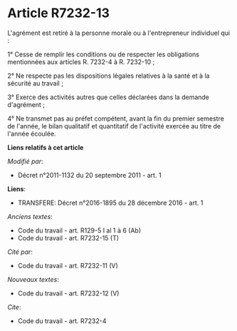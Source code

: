 # Article R7232-13

L'agrément est retiré à la personne morale ou à l'entrepreneur individuel qui : 

1° Cesse de remplir les conditions ou de respecter les obligations mentionnées aux articles R. 7232-4 à R. 7232-10 ; 

2° Ne respecte pas les dispositions légales relatives à la santé et à la sécurité au travail ; 

3° Exerce des activités autres que celles déclarées dans la demande d'agrément ; 

4° Ne transmet pas au préfet compétent, avant la fin du premier semestre de l'année, le bilan qualitatif et quantitatif de
l'activité exercée au titre de l'année écoulée.

**Liens relatifs à cet article**

_Modifié par_:

  - Décret n°2011-1132 du 20 septembre 2011 - art. 1

**Liens**:

  - TRANSFERE: Décret n°2016-1895 du 28 décembre 2016 - art. 1

_Anciens textes_:

  - Code du travail - art. R129-5 I al 1 à 6 (Ab)
  - Code du travail - art. R7232-15 (T)

_Cité par_:

  - Code du travail - art. R7232-11 (V)

_Nouveaux textes_:

  - Code du travail - art. R7232-12 (V)

_Cite_:

  - Code du travail - art. R7232-4
